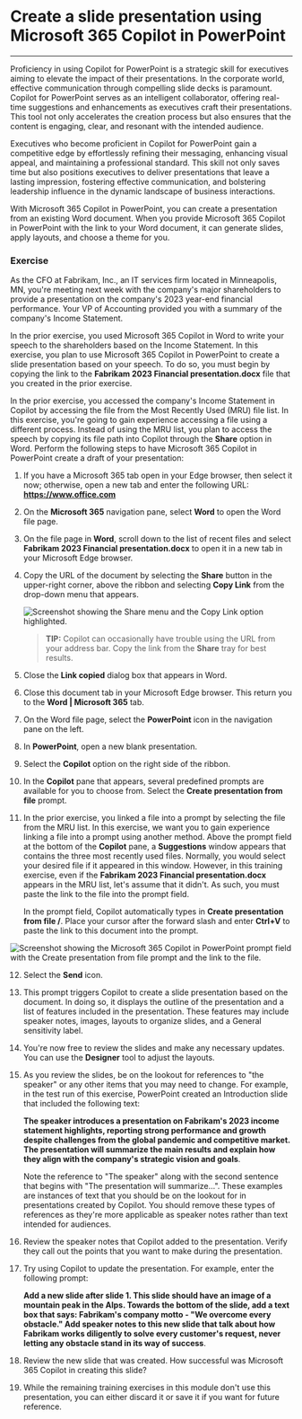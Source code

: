 
# Create a slide presentation using Microsoft 365 Copilot in PowerPoint
---
Proficiency in using Copilot for PowerPoint is a strategic skill for executives aiming to elevate the impact of their presentations. In the corporate world, effective communication through compelling slide decks is paramount. Copilot for PowerPoint serves as an intelligent collaborator, offering real-time suggestions and enhancements as executives craft their presentations. This tool not only accelerates the creation process but also ensures that the content is engaging, clear, and resonant with the intended audience.

Executives who become proficient in Copilot for PowerPoint gain a competitive edge by effortlessly refining their messaging, enhancing visual appeal, and maintaining a professional standard. This skill not only saves time but also positions executives to deliver presentations that leave a lasting impression, fostering effective communication, and bolstering leadership influence in the dynamic landscape of business interactions.

With Microsoft 365 Copilot in PowerPoint, you can create a presentation from an existing Word document. When you provide Microsoft 365 Copilot in PowerPoint with the link to your Word document, it can generate slides, apply layouts, and choose a theme for you.

### Exercise

As the CFO at Fabrikam, Inc., an IT services firm located in Minneapolis, MN, you're meeting next week with the company's major shareholders to provide a presentation on the company's 2023 year-end financial performance. Your VP of Accounting provided you with a summary of the company's Income Statement.

In the prior exercise, you used Microsoft 365 Copilot in Word to write your speech to the shareholders based on the Income Statement. In this exercise, you plan to use Microsoft 365 Copilot in PowerPoint to create a slide presentation based on your speech. To do so, you must begin by copying the link to the **Fabrikam 2023 Financial presentation.docx** file that you created in the prior exercise.

In the prior exercise, you accessed the company's Income Statement in Copilot by accessing the file from the Most Recently Used (MRU) file list. In this exercise, you're going to gain experience accessing a file using a different process. Instead of using the MRU list, you plan to access the speech by copying its file path into Copilot through the **Share** option in Word. Perform the following steps to have Microsoft 365 Copilot in PowerPoint create a draft of your presentation:

1.  If you have a Microsoft 365 tab open in your Edge browser, then select it now; otherwise, open a new tab and enter the following URL: **https://www.office.com**
2.  On the **Microsoft 365** navigation pane, select **Word** to open the Word file page.
3.  On the file page in **Word**, scroll down to the list of recent files and select **Fabrikam 2023 Financial presentation.docx** to open it in a new tab in your Microsoft Edge browser.
4.  Copy the URL of the document by selecting the **Share** button in the upper-right corner, above the ribbon and selecting **Copy Link** from the drop-down menu that appears.
    
    ![Screenshot showing the Share menu and the Copy Link option highlighted.](../media/share-menu-with-copy-link-9fd1c60a.png)
    
    
     > **TIP:** Copilot can occasionally have trouble using the URL from your address bar. Copy the link from the **Share** tray for best results.

5.  Close the **Link copied** dialog box that appears in Word.
6.  Close this document tab in your Microsoft Edge browser. This return you to the **Word \| Microsoft 365** tab.
7.  On the Word file page, select the **PowerPoint** icon in the navigation pane on the left.
8.  In **PowerPoint**, open a new blank presentation.
9.  Select the **Copilot** option on the right side of the ribbon.
10. In the **Copilot** pane that appears, several predefined prompts are available for you to choose from. Select the **Create presentation from file** prompt.
11. In the prior exercise, you linked a file into a prompt by selecting the file from the MRU list. In this exercise, we want you to gain experience linking a file into a prompt using another method. Above the prompt field at the bottom of the **Copilot** pane, a **Suggestions** window appears that contains the three most recently used files. Normally, you would select your desired file if it appeared in this window. However, in this training exercise, even if the **Fabrikam 2023 Financial presentation.docx** appears in the MRU list, let's assume that it didn't. As such, you must paste the link to the file into the prompt field.
    
    In the prompt field, Copilot automatically types in **Create presentation from file /**. Place your cursor after the forward slash and enter **Ctrl+V** to paste the link to this document into the prompt.
    
 ![Screenshot showing the Microsoft 365 Copilot in PowerPoint prompt field with the Create presentation from file prompt and the link to the file.](../media/copilot-ppt-prompt-with-file-link-690f74ed.png)
    
12. Select the **Send** icon.
13. This prompt triggers Copilot to create a slide presentation based on the document. In doing so, it displays the outline of the presentation and a list of features included in the presentation. These features may include speaker notes, images, layouts to organize slides, and a General sensitivity label.
14. You're now free to review the slides and make any necessary updates. You can use the **Designer** tool to adjust the layouts.
15. As you review the slides, be on the lookout for references to "the speaker" or any other items that you may need to change. For example, in the test run of this exercise, PowerPoint created an Introduction slide that included the following text:
    
    **The speaker introduces a presentation on Fabrikam's 2023 income statement highlights, reporting strong performance and growth despite challenges from the global pandemic and competitive market. The presentation will summarize the main results and explain how they align with the company's strategic vision and goals**.
    
    Note the reference to "The speaker" along with the second sentence that begins with "The presentation will summarize...". These examples are instances of text that you should be on the lookout for in presentations created by Copilot. You should remove these types of references as they're more applicable as speaker notes rather than text intended for audiences.
16. Review the speaker notes that Copilot added to the presentation. Verify they call out the points that you want to make during the presentation.
17. Try using Copilot to update the presentation. For example, enter the following prompt:
    
    **Add a new slide after slide 1. This slide should have an image of a mountain peak in the Alps. Towards the bottom of the slide, add a text box that says: Fabrikam's company motto - "We overcome every obstacle." Add speaker notes to this new slide that talk about how Fabrikam works diligently to solve every customer's request, never letting any obstacle stand in its way of success**.
18. Review the new slide that was created. How successful was Microsoft 365 Copilot in creating this slide?
19. While the remaining training exercises in this module don't use this presentation, you can either discard it or save it if you want for future reference.
